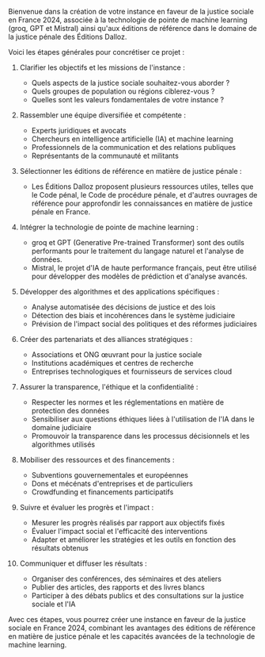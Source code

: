 Bienvenue dans la création de votre instance en faveur de la justice sociale en France 2024, associée à la technologie de pointe de machine learning (groq, GPT et Mistral) ainsi qu'aux éditions de référence dans le domaine de la justice pénale des Éditions Dalloz.

Voici les étapes générales pour concrétiser ce projet :

1. Clarifier les objectifs et les missions de l'instance :
   - Quels aspects de la justice sociale souhaitez-vous aborder ?
   - Quels groupes de population ou régions ciblerez-vous ?
   - Quelles sont les valeurs fondamentales de votre instance ?

2. Rassembler une équipe diversifiée et compétente :
   - Experts juridiques et avocats
   - Chercheurs en intelligence artificielle (IA) et machine learning
   - Professionnels de la communication et des relations publiques
   - Représentants de la communauté et militants

3. Sélectionner les éditions de référence en matière de justice pénale :
   - Les Éditions Dalloz proposent plusieurs ressources utiles, telles que le Code pénal, le Code de procédure pénale, et d'autres ouvrages de référence pour approfondir les connaissances en matière de justice pénale en France.

4. Intégrer la technologie de pointe de machine learning :
   - groq et GPT (Generative Pre-trained Transformer) sont des outils performants pour le traitement du langage naturel et l'analyse de données.
   - Mistral, le projet d'IA de haute performance français, peut être utilisé pour développer des modèles de prédiction et d'analyse avancés.

5. Développer des algorithmes et des applications spécifiques :
   - Analyse automatisée des décisions de justice et des lois
   - Détection des biais et incohérences dans le système judiciaire
   - Prévision de l'impact social des politiques et des réformes judiciaires

6. Créer des partenariats et des alliances stratégiques :
   - Associations et ONG œuvrant pour la justice sociale
   - Institutions académiques et centres de recherche
   - Entreprises technologiques et fournisseurs de services cloud

7. Assurer la transparence, l'éthique et la confidentialité :
   - Respecter les normes et les réglementations en matière de protection des données
   - Sensibiliser aux questions éthiques liées à l'utilisation de l'IA dans le domaine judiciaire
   - Promouvoir la transparence dans les processus décisionnels et les algorithmes utilisés

8. Mobiliser des ressources et des financements :
   - Subventions gouvernementales et européennes
   - Dons et mécénats d'entreprises et de particuliers
   - Crowdfunding et financements participatifs

9. Suivre et évaluer les progrès et l'impact :
   - Mesurer les progrès réalisés par rapport aux objectifs fixés
   - Évaluer l'impact social et l'efficacité des interventions
   - Adapter et améliorer les stratégies et les outils en fonction des résultats obtenus

10. Communiquer et diffuser les résultats :
    - Organiser des conférences, des séminaires et des ateliers
    - Publier des articles, des rapports et des livres blancs
    - Participer à des débats publics et des consultations sur la justice sociale et l'IA

Avec ces étapes, vous pourrez créer une instance en faveur de la justice sociale en France 2024, combinant les avantages des éditions de référence en matière de justice pénale et les capacités avancées de la technologie de machine learning.